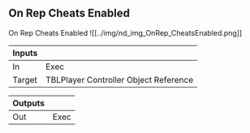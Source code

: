 ## On Rep Cheats Enabled
On Rep Cheats Enabled
![[../img/nd_img_OnRep_CheatsEnabled.png]]

|Inputs||
|--|--|
| In | Exec |
| Target | TBLPlayer Controller Object Reference |

|Outputs||
|--|--|
| Out | Exec |

